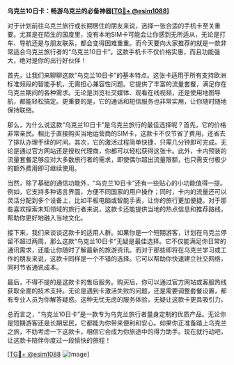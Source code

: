 **乌克兰10日卡：畅游乌克兰的必备神器[[TG💪+ @esim1088](https://t.me/s/esim1088)]**

对于计划前往乌克兰旅行或长期居住的朋友来说，选择一张合适的手机卡至关重要。尤其是在陌生的国度里，没有本地SIM卡可能会让你感到无所适从，无论是打车、导航还是与朋友联系，都会变得困难重重。而今天要向大家推荐的就是一款非常适合乌克兰旅行者的“乌克兰10日卡”。这款手机卡不仅价格实惠，而且功能强大，绝对是你的出行好伙伴！

首先，让我们来聊聊这款“乌克兰10日卡”的基本特点。这张卡适用于所有支持欧洲标准频段的智能手机，无需担心兼容性问题。它提供了丰富的流量套餐，满足你在乌克兰期间的各种需求。无论是浏览社交媒体、观看在线视频，还是使用地图导航，都能轻松搞定。更重要的是，它的通话和短信服务也非常实用，让你随时随地保持联络。

那么，为什么说这款“乌克兰10日卡”是乌克兰旅行的最佳选择呢？首先，它的价格非常亲民。相比于直接购买当地运营商的SIM卡，这款卡不仅节省了费用，还省去了排队办理手续的时间。其次，它的激活过程简单快捷，只需几分钟即可完成。无论是通过官方网站还是授权代理商，你都可以轻松获得这张卡。此外，卡内预装的流量套餐足够应对大多数旅行者的需求，即使偶尔超出流量限额，也只需支付极少的额外费用即可继续使用。

当然，除了基础的通信功能外，“乌克兰10日卡”还有一些贴心的小功能值得一提。例如，它支持多种语言界面，方便不同国家的用户操作；同时，卡内的流量还可以灵活分配到多个设备上，比如平板电脑或智能手表，让你的旅行更加便捷。对于那些喜欢探索未知领域的旅行者来说，这款卡还能提供当地的热点信息和推荐路线，帮助你更好地融入当地文化。

接下来，我们来谈谈这款卡的适用人群。如果你是一个短期游客，计划在乌克兰停留不超过两周，那么这款“乌克兰10日卡”无疑是最佳选择。它不仅能满足你日常的通讯需求，还能让你随时了解最新的旅游资讯。而对于那些即将在乌克兰学习或工作的朋友来说，这款卡同样是一个不错的选择。它可以帮助你快速建立社交网络，同时节省通讯成本。

最后，不得不提的是这款卡的售后服务。购买后，你可以通过官方网站或客服热线获取全面的技术支持。无论是遇到卡激活失败的问题，还是需要调整套餐设置，都有专业人员为你解答疑惑。这种无忧无虑的服务体验，无疑让这款卡更具吸引力。

总而言之，“乌克兰10日卡”是一款专为乌克兰旅行者量身定制的优质产品。无论你是短期游客还是长期居民，它都能为你带来便利和安心。如果你正准备踏上乌克兰之旅，不妨考虑一下这款卡，相信它会成为你旅途中的得力助手。现在就行动吧，让这款卡陪伴你度过一段愉快的旅程！

[[TG💪+ @esim1088](https://t.me/s/esim1088) ![Image](https://i.postimg.cc/4NQfJmqS/Snipaste-2025-05-13-00-14-12.png)]